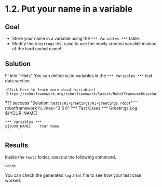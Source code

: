 # 1.2. Put your name in a variable

## Goal

* Store your name in a variable using the `*** Variables ***` table.
* Modify the `Greetings` test case to use the newly created variable instead of the hard coded name!

## Solution

!!! info "Hints"
    You can define suite variables in the `*** Variables ***` test data section.

    [Click here to learn more about variables](https://robotframework.org/robotframework/latest/RobotFrameworkUserGuide.html#variables).

??? success "Solution: `tests/01-greetings/01-greetings.robot`"
    ``` robotframework hl_lines="3 5 6"
    *** Test Cases ***
    Greetings
        Log    ${YOUR_NAME}

    *** Variables ***
    ${YOUR_NAME}    Your Name
    ```

## Results

Inside the `tests` folder, execute the following command.

``` bash
robot .
```

You can check the generated `log.html` file to see how your test case worked.

